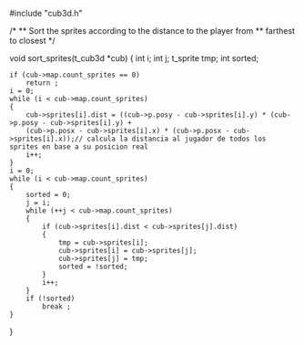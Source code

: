 #include "cub3d.h"

/*
** Sort the sprites according to the distance to the player from
** farthest to closest
*/

void			sort_sprites(t_cub3d *cub)
{
	int			i;
	int			j;
	t_sprite	tmp;
	int			sorted;

	if (cub->map.count_sprites == 0)
		return ;
	i = 0;
	while (i < cub->map.count_sprites)
	{
		cub->sprites[i].dist = ((cub->p.posy - cub->sprites[i].y) * (cub->p.posy - cub->sprites[i].y) +
		(cub->p.posx - cub->sprites[i].x) * (cub->p.posx - cub->sprites[i].x));// calcula la distancia al jugador de todos los sprites en base a su posicion real
		i++;
	}
	i = 0;
	while (i < cub->map.count_sprites)
 	{
		sorted = 0;
 		j = i;
 		while (++j < cub->map.count_sprites)
 		{
 			if (cub->sprites[i].dist < cub->sprites[j].dist)
 			{
 				tmp = cub->sprites[i];
 				cub->sprites[i] = cub->sprites[j];
 				cub->sprites[j] = tmp;
				sorted = !sorted;
 			}
 			i++;
 		}
		if (!sorted)
			break ;
 	}
}
